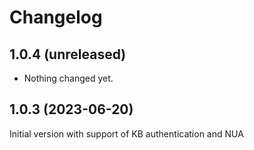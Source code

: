 # Changelog

## 1.0.4 (unreleased)


- Nothing changed yet.


## 1.0.3 (2023-06-20)

Initial version with support of KB authentication and NUA


